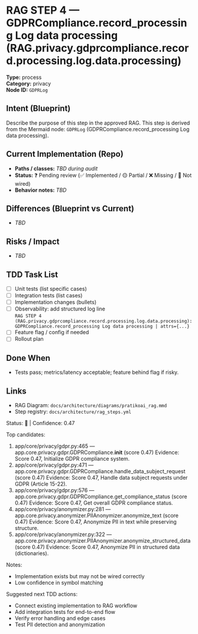 # RAG STEP 4 — GDPRCompliance.record_processing Log data processing (RAG.privacy.gdprcompliance.record.processing.log.data.processing)

**Type:** process  
**Category:** privacy  
**Node ID:** `GDPRLog`

## Intent (Blueprint)
Describe the purpose of this step in the approved RAG. This step is derived from the Mermaid node: `GDPRLog` (GDPRCompliance.record_processing Log data processing).

## Current Implementation (Repo)
- **Paths / classes:** _TBD during audit_
- **Status:** ❓ Pending review (✅ Implemented / 🟡 Partial / ❌ Missing / 🔌 Not wired)
- **Behavior notes:** _TBD_

## Differences (Blueprint vs Current)
- _TBD_

## Risks / Impact
- _TBD_

## TDD Task List
- [ ] Unit tests (list specific cases)
- [ ] Integration tests (list cases)
- [ ] Implementation changes (bullets)
- [ ] Observability: add structured log line  
  `RAG STEP 4 (RAG.privacy.gdprcompliance.record.processing.log.data.processing): GDPRCompliance.record_processing Log data processing | attrs={...}`
- [ ] Feature flag / config if needed
- [ ] Rollout plan

## Done When
- Tests pass; metrics/latency acceptable; feature behind flag if risky.

## Links
- RAG Diagram: `docs/architecture/diagrams/pratikoai_rag.mmd`
- Step registry: `docs/architecture/rag_steps.yml`


<!-- AUTO-AUDIT:BEGIN -->
Status: 🔌  |  Confidence: 0.47

Top candidates:
1) app/core/privacy/gdpr.py:465 — app.core.privacy.gdpr.GDPRCompliance.__init__ (score 0.47)
   Evidence: Score 0.47, Initialize GDPR compliance system.
2) app/core/privacy/gdpr.py:471 — app.core.privacy.gdpr.GDPRCompliance.handle_data_subject_request (score 0.47)
   Evidence: Score 0.47, Handle data subject requests under GDPR (Article 15-22).
3) app/core/privacy/gdpr.py:576 — app.core.privacy.gdpr.GDPRCompliance.get_compliance_status (score 0.47)
   Evidence: Score 0.47, Get overall GDPR compliance status.
4) app/core/privacy/anonymizer.py:281 — app.core.privacy.anonymizer.PIIAnonymizer.anonymize_text (score 0.47)
   Evidence: Score 0.47, Anonymize PII in text while preserving structure.
5) app/core/privacy/anonymizer.py:322 — app.core.privacy.anonymizer.PIIAnonymizer.anonymize_structured_data (score 0.47)
   Evidence: Score 0.47, Anonymize PII in structured data (dictionaries).

Notes:
- Implementation exists but may not be wired correctly
- Low confidence in symbol matching

Suggested next TDD actions:
- Connect existing implementation to RAG workflow
- Add integration tests for end-to-end flow
- Verify error handling and edge cases
- Test PII detection and anonymization
<!-- AUTO-AUDIT:END -->